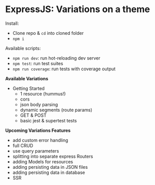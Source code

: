 # ExpressJS: Variations on a theme

Install:
- Clone repo & `cd` into cloned folder
- `npm i`

Available scripts:
- `npm run dev`: run hot-reloading dev server
- `npm test`: run test suites
- `npm run coverage`: run tests with coverage output
  

**Available Variations**
- Getting Started
  - 1 resource (hummus!)
  - cors
  - json body parsing
  - dynamic segments (route params)
  - GET & POST
  - basic jest & supertest tests


**Upcoming Variations Features**
- add custom error handling
- full CRUD
- use query parameters
- splitting into separate express Routers
- adding Models for resources
- adding persisting data in JSON files
- adding persisting data in database
- SSR
